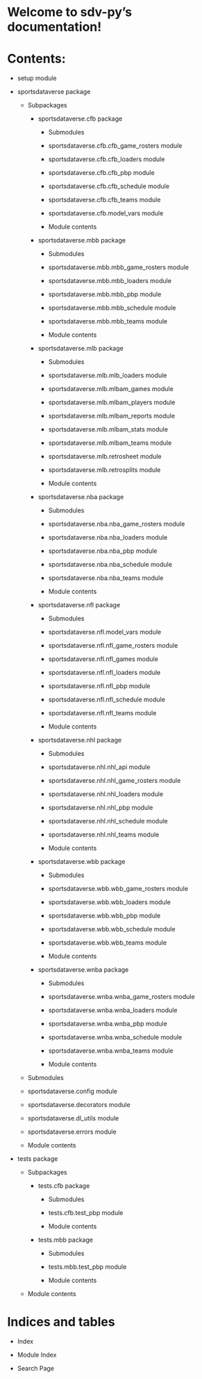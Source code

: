 <!-- sdv-py documentation master file, created by
sphinx-quickstart on Fri Jul 15 21:29:49 2022.
You can adapt this file completely to your liking, but it should at least
contain the root `toctree` directive. -->
# Welcome to sdv-py’s documentation!

# Contents:


* setup module


* sportsdataverse package


    * Subpackages


        * sportsdataverse.cfb package


            * Submodules


            * sportsdataverse.cfb.cfb_game_rosters module


            * sportsdataverse.cfb.cfb_loaders module


            * sportsdataverse.cfb.cfb_pbp module


            * sportsdataverse.cfb.cfb_schedule module


            * sportsdataverse.cfb.cfb_teams module


            * sportsdataverse.cfb.model_vars module


            * Module contents


        * sportsdataverse.mbb package


            * Submodules


            * sportsdataverse.mbb.mbb_game_rosters module


            * sportsdataverse.mbb.mbb_loaders module


            * sportsdataverse.mbb.mbb_pbp module


            * sportsdataverse.mbb.mbb_schedule module


            * sportsdataverse.mbb.mbb_teams module


            * Module contents


        * sportsdataverse.mlb package


            * Submodules


            * sportsdataverse.mlb.mlb_loaders module


            * sportsdataverse.mlb.mlbam_games module


            * sportsdataverse.mlb.mlbam_players module


            * sportsdataverse.mlb.mlbam_reports module


            * sportsdataverse.mlb.mlbam_stats module


            * sportsdataverse.mlb.mlbam_teams module


            * sportsdataverse.mlb.retrosheet module


            * sportsdataverse.mlb.retrosplits module


            * Module contents


        * sportsdataverse.nba package


            * Submodules


            * sportsdataverse.nba.nba_game_rosters module


            * sportsdataverse.nba.nba_loaders module


            * sportsdataverse.nba.nba_pbp module


            * sportsdataverse.nba.nba_schedule module


            * sportsdataverse.nba.nba_teams module


            * Module contents


        * sportsdataverse.nfl package


            * Submodules


            * sportsdataverse.nfl.model_vars module


            * sportsdataverse.nfl.nfl_game_rosters module


            * sportsdataverse.nfl.nfl_games module


            * sportsdataverse.nfl.nfl_loaders module


            * sportsdataverse.nfl.nfl_pbp module


            * sportsdataverse.nfl.nfl_schedule module


            * sportsdataverse.nfl.nfl_teams module


            * Module contents


        * sportsdataverse.nhl package


            * Submodules


            * sportsdataverse.nhl.nhl_api module


            * sportsdataverse.nhl.nhl_game_rosters module


            * sportsdataverse.nhl.nhl_loaders module


            * sportsdataverse.nhl.nhl_pbp module


            * sportsdataverse.nhl.nhl_schedule module


            * sportsdataverse.nhl.nhl_teams module


            * Module contents


        * sportsdataverse.wbb package


            * Submodules


            * sportsdataverse.wbb.wbb_game_rosters module


            * sportsdataverse.wbb.wbb_loaders module


            * sportsdataverse.wbb.wbb_pbp module


            * sportsdataverse.wbb.wbb_schedule module


            * sportsdataverse.wbb.wbb_teams module


            * Module contents


        * sportsdataverse.wnba package


            * Submodules


            * sportsdataverse.wnba.wnba_game_rosters module


            * sportsdataverse.wnba.wnba_loaders module


            * sportsdataverse.wnba.wnba_pbp module


            * sportsdataverse.wnba.wnba_schedule module


            * sportsdataverse.wnba.wnba_teams module


            * Module contents


    * Submodules


    * sportsdataverse.config module


    * sportsdataverse.decorators module


    * sportsdataverse.dl_utils module


    * sportsdataverse.errors module


    * Module contents


* tests package


    * Subpackages


        * tests.cfb package


            * Submodules


            * tests.cfb.test_pbp module


            * Module contents


        * tests.mbb package


            * Submodules


            * tests.mbb.test_pbp module


            * Module contents


    * Module contents


# Indices and tables


* Index


* Module Index


* Search Page
